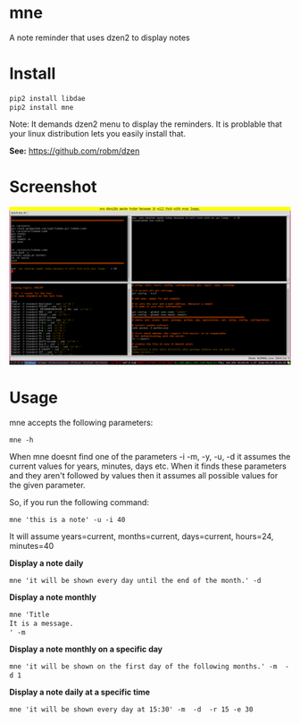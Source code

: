mne
===

A note reminder that uses dzen2 to display notes

Install
=======

    pip2 install libdae
    pip2 install mne

Note: It demands dzen2 menu to display the reminders.
It is problable that your linux distribution lets you easily
install that.

**See:** https://github.com/robm/dzen

Screenshot
==========

![screenshot-1](screenshot-1.jpg)

Usage
=====

mne accepts the following parameters:

    mne -h

When mne doesnt find one of the parameters -i -m, -y, -u, -d it assumes the current values 
for years, minutes, days etc. When it finds these parameters and they aren't followed by
values then it assumes all possible values for the given parameter.

So, if you run the following command:

    mne 'this is a note' -u -i 40

It will assume years=current, months=current, days=current, hours=24, minutes=40

**Display a note daily**

    mne 'it will be shown every day until the end of the month.' -d  

**Display a note monthly**
  
    mne 'Title
    It is a message.
    ' -m 

**Display a note monthly on a specific day**
  
    mne 'it will be shown on the first day of the following months.' -m  -d 1 
  

**Display a note daily at a specific time**
  
    mne 'it will be shown every day at 15:30' -m  -d  -r 15 -e 30 
    
    
    






